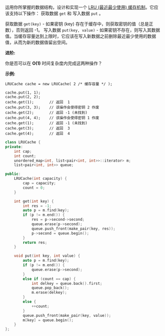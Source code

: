 运用你所掌握的数据结构，设计和实现一个  [LRU (最近最少使用) 缓存机制](https://baike.baidu.com/item/LRU)。它应该支持以下操作： 获取数据 `get` 和 写入数据 `put` 。

获取数据 `get(key)` - 如果密钥 (key) 存在于缓存中，则获取密钥的值（总是正数），否则返回 -1。
写入数据 `put(key, value)` - 如果密钥不存在，则写入其数据值。当缓存容量达到上限时，它应该在写入新数据之前删除最近最少使用的数据值，从而为新的数据值留出空间。

**进阶:**

你是否可以在 **O(1)** 时间复杂度内完成这两种操作？

**示例:**

```
LRUCache cache = new LRUCache( 2 /* 缓存容量 */ );

cache.put(1, 1);
cache.put(2, 2);
cache.get(1);       // 返回  1
cache.put(3, 3);    // 该操作会使得密钥 2 作废
cache.get(2);       // 返回 -1 (未找到)
cache.put(4, 4);    // 该操作会使得密钥 1 作废
cache.get(1);       // 返回 -1 (未找到)
cache.get(3);       // 返回  3
cache.get(4);       // 返回  4
```

```c++
class LRUCache {
private:
    int cap;
    int count;
    unordered_map<int, list<pair<int, int>>::iterator> m;
    list<pair<int, int>> queue;

public:
    LRUCache(int capacity) {
        cap = capacity;
        count = 0;
    }

    int get(int key) {
        int res = -1;
        auto p = m.find(key);
        if (p != m.end()) {
            res = p->second->second;
            queue.erase(p->second);
            queue.push_front(make_pair(key, res));
            p->second = queue.begin();
        }
        return res;
    }

    void put(int key, int value) {
        auto p = m.find(key);
        if (p != m.end()) {
            queue.erase(p->second);
        }
        else if (count == cap) {
            int delkey = queue.back().first;
            queue.pop_back();
            m.erase(delkey);
        }
        else {
            ++count;
        }
        queue.push_front(make_pair(key, value));
        m[key] = queue.begin();
    }
};

```

